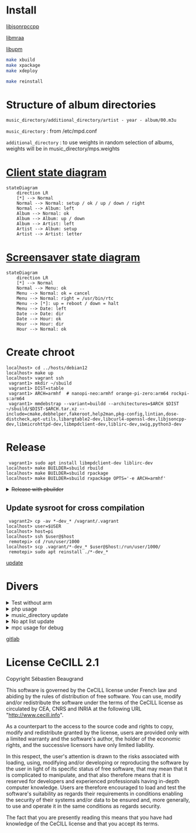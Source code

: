 # Install
[libjsonrpccpp](../libjsonrpccpp/README.md)

[libmraa](../libmraa/README.md)

[libupm](../libupm/README.md)
```sh
make xbuild
make xpackage
make xdeploy
```
```sh
make reinstall
```

# Structure of album directories
`music_directory/additional_directory/artist - year - album/00.m3u`

`music_directory` :
from /etc/mpd.conf

`additional_directory` :
to use weights in random selection of albums,
weights will be in music_directory/mps.weights

# [Client state diagram](README-0.md)
```mermaid
stateDiagram
    direction LR
    [*] --> Normal
    Normal --> Normal: setup / ok / up / down / right
    Normal --> Album: left
    Album --> Normal: ok
    Album --> Album: up / down
    Album --> Artist: left
    Artist --> Album: setup
    Artist --> Artist: letter
```

# [Screensaver state diagram](README-0.md)
```mermaid
stateDiagram
    direction LR
    [*] --> Normal
    Normal --> Menu: ok
    Menu --> Normal: ok = cancel
    Menu --> Normal: right = /usr/bin/rtc
	Menu --> [*]: up = reboot / down = halt
    Menu --> Date: left
    Date --> Date: dir
    Date --> Hour: ok
    Hour --> Hour: dir
    Hour --> Normal: ok
```

# Create chroot

```console
localhost> cd ../hosts/debian12
localhost> make up
localhost> vagrant ssh
 vagrant1> mkdir ~/sbuild
 vagrant1> DIST=stable
 vagrant1> ARCH=armhf  # nanopi-neo:armhf orange-pi-zero:arm64 rockpi-s:arm64
 vagrant1> mmdebstrap --variant=buildd --architectures=$ARCH $DIST ~/sbuild/$DIST-$ARCH.tar.xz --include=cmake,debhelper,fakeroot,help2man,pkg-config,lintian,dose-distcheck,apt-utils,libargtable2-dev,libcurl4-openssl-dev,libjsoncpp-dev,libmicrohttpd-dev,libmpdclient-dev,liblirc-dev,swig,python3-dev
```

# Release

```console
 vagrant1> sudo apt install libmpdclient-dev liblirc-dev
localhost> make BUILDER=sbuild rbuild
localhost> make BUILDER=sbuild rpackage
localhost> make BUILDER=sbuild rxpackage OPTS='-e ARCH=armhf'
```

<details>
  <summary><s>Release with pbuilder</s></summary>

  ```console
  localhost> cd ../hosts/debian12
  localhost> vagrant ssh
   vagrant1> cd ~/pbuilder/*_result
   vagrant1> python3 -m http.server
   vagrant2> sudo apt install libmpdclient-dev liblirc-dev
   vagrant2> cd ~/pbuilder/*_result
   vagrant2> pbuilder-dist bookworm armhf update --extrapackages 'libmpdclient-dev liblircclient-dev' --allow-untrusted --othermirror 'deb [allow-insecure=yes] http://localhost:8000/ ./'

  localhost> sudo apt install libmpdclient-dev liblirc-dev
  localhost> make BUILDER=pbuilder build
  localhost> make BUILDER=pbuilder package

  localhost> make BUILDER=pbuilder rbuild
  localhost> make BUILDER=pbuilder rpackage
  localhost> make BUILDER=pbuilder rxpackage OPTS='-e ARCH=armhf'
   vagrant2> cp -av libmraa2_2.2.0-1_armhf.deb libupm-lcd2_2.0.0-1_armhf.deb libjsonrpccpp-client0_1.4.1-1.0_armhf.deb libjsonrpccpp-common0_1.4.1-1.0_armhf.deb libjsonrpccpp-server0_1.4.1-1.0_armhf.deb mps_1.0.0_armhf.deb /vagrant/.vagrant
  localhost> user=$USER
  localhost> host=pi
  localhost> scp .vagrant/*.deb $user@$host:/tmp/
  localhost> ssh $user@$host
   remotepi> cd /tmp
   remotepi> sudo apt reinstall ./*.deb
  ```
</details>

## Update sysroot for cross compilation
```console
 vagrant2> cp -av *-dev_* /vagrant/.vagrant
localhost> user=$USER
localhost> host=pi
localhost> ssh $user@$host
 remotepi> cd /run/user/1000
localhost> scp .vagrant/*-dev_* $user@$host:/run/user/1000/
 remotepi> sudo apt reinstall ./*-dev_*
```
[update](../libjsonrpccpp/README.md#sysroot-installation)

# Divers

<details>
  <summary>Test without arm</summary>

  ```console
  terminal1> make build
  terminal1> make server
  terminal2> make client  # KEY_SETUP, KEY_OK, ...
  terminal3> make dir path=
  terminal3> ./client.py
  terminal3> ./client.py [method]  # rand, ok, ...
  terminal3> ./client.py quit
  ```
</details>

<details>
  <summary>php usage</summary>

  ```console
  terminal1> make tunnel
  terminal2> make php
  ```
</details>

<details>
  <summary>music_directory update</summary>

  ```sh
  mpc update
  rm mps.list
  sudo systemctl restart mpserver
  ```
</details>

<details>
  <summary>No apt list update</summary>

  ```sh
  sudo mv /etc/apt/apt.conf.d/02-armbian-postupdate ~/
  ```
</details>

<details>
  <summary>mpc usage for debug</summary>

  ```sh
  mpc --host=/run/mpd.sock clear
  mpc --host=/run/mpd.sock load 'music_directory/.../00.m3u'
  mpc --host=/run/mpd.sock play
  ```
</details>

[gitlab](../hosts/gitlab/README.md)

# License CeCILL 2.1

Copyright Sébastien Beaugrand

This software is governed by the CeCILL license under French law and
abiding by the rules of distribution of free software. You can use,
modify and/or redistribute the software under the terms of the CeCILL
license as circulated by CEA, CNRS and INRIA at the following URL
"http://www.cecill.info".

As a counterpart to the access to the source code and rights to copy,
modify and redistribute granted by the license, users are provided only
with a limited warranty and the software's author, the holder of the
economic rights, and the successive licensors have only limited
liability.

In this respect, the user's attention is drawn to the risks associated
with loading, using, modifying and/or developing or reproducing the
software by the user in light of its specific status of free software,
that may mean that it is complicated to manipulate, and that also
therefore means that it is reserved for developers and experienced
professionals having in-depth computer knowledge. Users are therefore
encouraged to load and test the software's suitability as regards their
requirements in conditions enabling the security of their systems and/or
data to be ensured and, more generally, to use and operate it in the
same conditions as regards security.

The fact that you are presently reading this means that you have had
knowledge of the CeCILL license and that you accept its terms.
